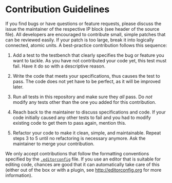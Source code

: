 # Contribution Guidelines

If you find bugs or have questions or feature requests, please discuss the issue the maintainer of
the respective IP block (see header of the source file).  All developers are encouraged to
contribute small, simple patches that can be reviewed easily.  If your patch is too large, break it
into logically connected, atomic units.  A best-practice contribution follows this sequence:

1.  Add a test to the testbench that clearly specifies the bug or feature you want to tackle.  As
    you have not contributed your code yet, this test must fail.  Have it do so with a descriptive
    reason.

2.  Write the code that meets your specifications, thus causes the test to pass.  The code does not
    yet have to be perfect, as it will be improved later.

3.  Run all tests in this repository and make sure they *all* pass.  Do *not* modify any tests other
    than the one you added for this contribution.

4.  Reach back to the maintainer to discuss specifications and code.  If your code initially caused
    any other tests to fail and you had to modify existing code to get them to pass again, mention
    this.

5.  Refactor your code to make it clean, simple, and maintainable.  Repeat steps 3 to 5 until no
    refactoring is necessary anymore.  Ask the maintainer to merge your contribution.

We only accept contributions that follow the formatting conventions specified by the
[`.editorconfig`](./.editorconfig) file.  If you use an editor that is suitable for editing code,
chances are good that it can automatically take care of this (either out of the box or with a
plugin, see http://editorconfig.org for more information).
